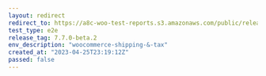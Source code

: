 ```yaml
---
layout: redirect
redirect_to: https://a8c-woo-test-reports.s3.amazonaws.com/public/release/7.7.0-beta.2/woocommerce-shipping-&-tax/e2e/index.html
test_type: e2e
release_tag: 7.7.0-beta.2
env_description: "woocommerce-shipping-&-tax"
created_at: "2023-04-25T23:19:12Z"
passed: false
---
```

